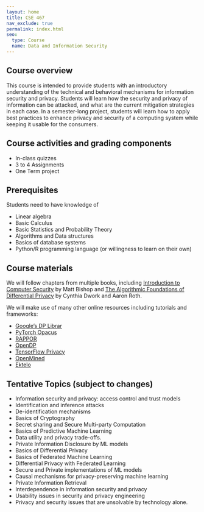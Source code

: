 ```yaml
---
layout: home
title: CSE 467
nav_exclude: true
permalink: index.html
seo:
  type: Course
  name: Data and Information Security 
---
```


## Course overview

This course is intended to provide students with an introductory understanding of the technical and behavioral mechanisms for information security and privacy. Students will learn how the security and privacy of information can be attacked, and what are the current mitigation strategies in each case. In a semester-long project, students will learn how to apply best practices to enhance privacy and security of a computing system while keeping it usable for the consumers.

## Course activities and grading components
- In-class quizzes
- 3 to 4 Assignments
- One Term project

## Prerequisites
Students need to have knowledge of
- Linear algebra
- Basic Calculus
- Basic Statistics and Probability Theory
- Algorithms and Data structures
- Basics of database systems
- Python/R programming language (or willingness to learn on their own)

## Course materials
We will follow chapters from multiple books, including
[Introduction to Computer Security](https://www.amazon.com/Introduction-Computer-Security-Matt-Bishop/dp/0321247442) by Matt Bishop and
[The Algorithmic Foundations of Differential Privacy](https://www.cis.upenn.edu/~aaroth/Papers/privacybook.pdf) by Cynthia Dwork and Aaron Roth.


We will make use of many other online resources including tutorials and frameworks:

- [Google’s DP Librar](https://github.com/google/differential-privacy)
- [PyTorch Opacus](https://opacus.ai/)
- [RAPPOR](https://github.com/google/rappor)
- [OpenDP](https://github.com/opendifferentialprivacy/)
- [TensorFlow Privacy](https://github.com/tensorflow/privacy)
- [OpenMined](https://github.com/OpenMined/OM-Welcome-Package)
- [Ektelo](https://ektelo.github.io/)

## Tentative Topics (subject to changes)
- Information security and privacy: access control and trust models
- Identification and inference attacks
- De-identification mechanisms
- Basics of Cryptography 
- Secret sharing and Secure Multi-party Computation
- Basics of Predictive Machine Learning
- Data utility and privacy trade-offs.
- Private Information Disclosure by ML models
- Basics of Differential Privacy
- Basics of Federated Machine Learning
- Differential Privacy with Federated Learning
- Secure and Private implementations of ML models
- Causal mechanisms for privacy-preserving machine learning
- Private Information Retrieval
- Interdependence in information security and privacy
- Usability issues in security and privacy engineering
- Privacy and security issues that are unsolvable by technology alone.
